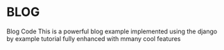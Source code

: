 # BLOG
Blog Code
This is a powerful blog example implemented using the django by example tutorial fully enhanced with mmany cool features
